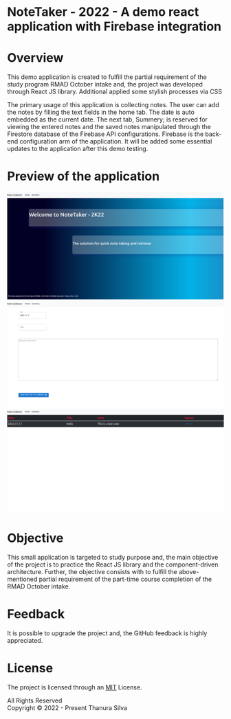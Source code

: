 # NoteTaker - 2022 - A demo react application with Firebase integration

# Overview

This demo application is created to fulfill the partial requirement of the study program RMAD October intake and, the project was developed through React JS library. Additional applied some stylish processes via CSS

The primary usage of this application is collecting notes. The user can add the notes by filling the text fields in the home tab. The date is auto embedded as the current date. The next tab, Summery; is reserved for viewing the entered notes and the saved notes manipulated through the Firestore database of the Firebase API configurations. Firebase is the back-end configuration arm of the application.  It will be added some essential updates to the application after this demo testing.

# Preview of the application

![image1](/notecollect/src/assests/noteTaker1.png)<br>
![image2](/notecollect/src/assests/noteTaker2.png)<br>
![image3](/notecollect/src/assests/noteTaker3.png)

# Objective

This small application is targeted to study purpose and, the main objective of the project is to practice the React JS library and the component-driven architecture. Further, the objective consists with to fulfill the above-mentioned partial requirement of the part-time course completion of the RMAD October intake.

# Feedback

It is possible to upgrade the project and, the GitHub feedback is highly appreciated.


# License

The project is licensed through an [MIT](/notecollect/License.txt) License.

All Rights Reserved <br>
Copyright © 2022 - Present Thanura Silva
